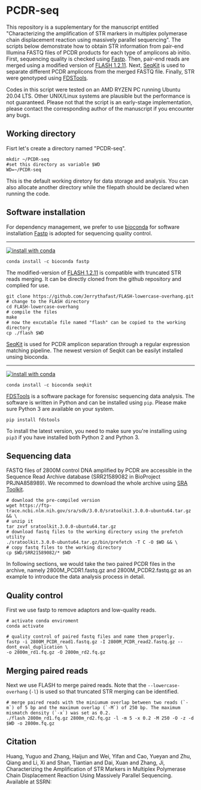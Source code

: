 # PCDR-seq
This repository is a supplementary for the manuscript entitled "Characterizing the amplification of STR markers in multiplex polymerase chain displacement reaction using massively parallel sequencing". The scripts below demonstrate how to obtain STR information from pair-end Illumina FASTQ files of PCDR products for each type of amplicons ab initio. First, sequencing quality is checked using [Fastp](https://github.com/OpenGene/fastp). Then, pair-end reads are merged using a modified version of [FLASH 1.2.11](https://github.com/Jerrythafast/FLASH-lowercase-overhang). Next, [SeqKit](https://bioinf.shenwei.me/seqkit) is used to separate different PCDR amplicons from the merged FASTQ file. Finally, STR were genotyped using [FDSTools](https://fdstools.nl/). 

Codes in this script were tested on an AMD RYZEN PC running Ubuntu 20.04 LTS. Other UNIX/Linux systems are plausible but the performance is not guaranteed. Please not that the script is an early-stage implementation, please contact the corresponding author of the manuscript if you encounter any bugs.

## Working directory
Fisrt let's create a directory named "PCDR-seq".
```shell
mkdir ~/PCDR-seq
#set this directory as variable $WD
WD=~/PCDR-seq
```
This is the default working diretory for data storage and analysis. You can also allocate another directory while the filepath should be declared when running the code.

## Software installation
For dependency management, we prefer to use [bioconda](https://anaconda.org/bioconda) for software installation
[Fastp](https://github.com/OpenGene/fastp) is adopted for sequencing quality control.
***
[![install with conda](
https://anaconda.org/bioconda/fastp/badges/version.svg)](https://anaconda.org/bioconda/fastp)
```shell
conda install -c bioconda fastp
```

The modified-version of [FLASH 1.2.11](https://github.com/Jerrythafast/FLASH-lowercase-overhang) is compatible with truncated STR reads merging. It can be directly cloned from the github repository and complied for use.
```shell
git clone https://github.com/Jerrythafast/FLASH-lowercase-overhang.git
# change to the FLASH directory
cd FLASH-lowercase-overhang
# compile the files
make
# now the excutable file named "flash" can be copied to the working directory
cp ./flash $WD
```

[SeqKit](https://bioinf.shenwei.me/seqkit) is used for PCDR amplicon separation through a regular expression matching pipeline. The newest version of Seqkit can be easilyt installed unsing bioconda.
***
[![install with conda](
https://anaconda.org/bioconda/seqkit/badges/version.svg)](https://anaconda.org/bioconda/seqkit)
```shell
conda install -c bioconda seqkit
```

[FDSTools](https://fdstools.nl/) is a software package for forensisc sequencing data analysis. The software is written in Python and can be installed using `pip`. Please make sure Python 3 are available on your system.
```shell
pip install fdstools
```
To install the latest version, you need to make sure you're installing using `pip3` if you have installed both Python 2 and Python 3.

## Sequencing data
FASTQ files of 2800M control DNA amplified by PCDR are accessible in the Sequence Read Archive database (SRR21589082 in BioProject PRJNA858989). We recommed to download the whole archive using [SRA Toolkit](https://github.com/ncbi/sra-tools).
```shell
# download the pre-compiled version
wget https://ftp-trace.ncbi.nlm.nih.gov/sra/sdk/3.0.0/sratoolkit.3.0.0-ubuntu64.tar.gz && \
# unzip it
tar zxvf sratoolkit.3.0.0-ubuntu64.tar.gz
# download fastq files to the working directory using the prefetch utility
./sratoolkit.3.0.0-ubuntu64.tar.gz/bin/prefetch -T C -O $WD && \
# copy fastq files to the working directory
cp $WD/SRR21589082/* $WD
```
In following sections, we would take the two paired PCDR files in the archive, namely 2800M_PCDR1.fastq.gz and 2800M_PCDR2.fastq.gz as an example to introduce the data analysis process in detail.

## Quality control
First we use fastp to remove adaptors and low-quality reads.
```
# activate conda enviroment
conda activate

# quality control of paired fastq files and name them properly.
fastp -i 2800M_PCDR_read1.fastq.gz -I 2800M_PCDR_read2.fastq.gz --dont_eval_duplication \
-o 2800m_rd1.fq.gz -O 2800m_rd2.fq.gz
```

## Merging paired reads
Next we use FLASH to merge paired reads. Note that the `--lowercase-overhang` (`-l`) is used so that truncated STR merging can be identified.
```
# merge paired reads with the miniumum overlap between two reads (`-m`) of 5 bp and the maximum overlap (`-M`) of 250 bp. The maximum mismatch density (`-x`) was set as 0.2.
./flash 2800m_rd1.fq.gz 2800m_rd2.fq.gz -l -m 5 -x 0.2 -M 250 -O -z -d $WD -o 2800m.fq.gz
```

## Citation
Huang, Yuguo and Zhang, Haijun and Wei, Yifan and Cao, Yueyan and Zhu, Qiang and Li, Xi and Shan, Tiantian and Dai, Xuan and Zhang, Ji, Characterizing the Amplification of STR Markers in Multiplex Polymerase Chain Displacement Reaction Using Massively Parallel Sequencing. Available at SSRN: [](https://ssrn.com/abstract=4184676)
